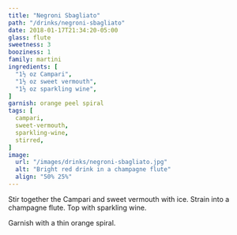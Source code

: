```yaml
---
title: "Negroni Sbagliato"
path: "/drinks/negroni-sbagliato"
date: 2018-01-17T21:34:20-05:00
glass: flute
sweetness: 3
booziness: 1
family: martini
ingredients: [
  "1½ oz Campari",
  "1½ oz sweet vermouth",
  "1½ oz sparkling wine",
]
garnish: orange peel spiral
tags: [
  campari,
  sweet-vermouth,
  sparkling-wine,
  stirred,
]
image:
  url: "/images/drinks/negroni-sbagliato.jpg"
  alt: "Bright red drink in a champagne flute"
  align: "50% 25%"
---
```

Stir together the Campari and sweet vermouth with ice. Strain into a champagne flute. Top with sparkling wine.

Garnish with a thin orange spiral.
